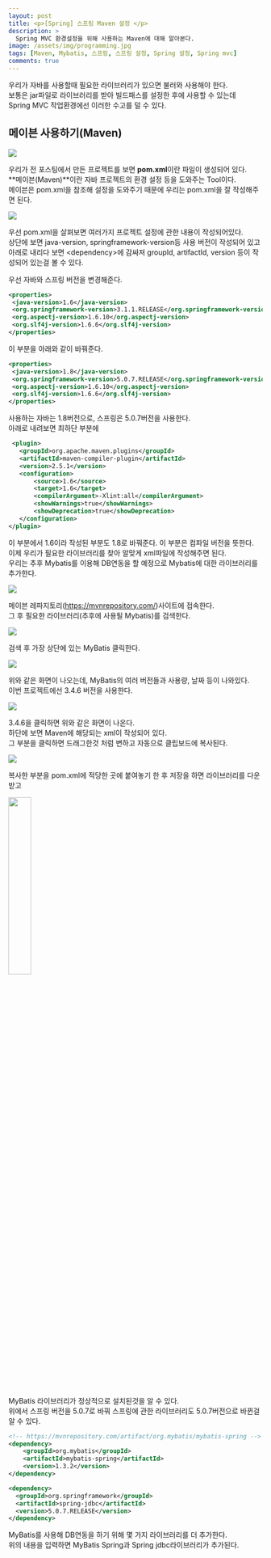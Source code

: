 ```yaml
---
layout: post
title: <p>[Spring] 스프링 Maven 설정 </p>
description: >
  Spring MVC 환경설정을 위해 사용하는 Maven에 대해 알아본다.
image: /assets/img/programming.jpg
tags: [Maven, Mybatis, 스프링, 스프링 설정, Spring 설정, Spring mvc]
comments: true
---
```

<head>
  <link rel="stylesheet" type="text/css" href="../../assets/css/obsidian.css" />
</head>
 
 우리가 자바를 사용할때 필요한 라이브러리가 있으면 불러와 사용해야 한다.<br>
 보통은 jar파일로 라이브러리를 받아 빌드패스를 설정한 후에 사용할 수 있는데<br>
 Spring MVC 작업환경에선 이러한 수고를 덜 수 있다.

## 메이븐 사용하기(Maven)
 
 <img src="/assets/img/spring/pom.png">

 우리가 전 포스팅에서 만든 프로젝트를 보면 **pom.xml**이란 파일이 생성되어 있다.<br>
 **메이븐(Maven)**이란 자바 프로젝트의 환경 설정 등을 도와주는 Tool이다.<br>
 메이븐은 pom.xml을 참조해 설정을 도와주기 때문에 우리는 pom.xml을 잘 작성해주면 된다.

 <img src="/assets/img/spring/pom2.png">

 우선 pom.xml을 살펴보면 여러가지 프로젝트 설정에 관한 내용이 작성되어있다.<br>
 상단에 보면 java-version, springframework-version등 사용 버전이 작성되어 있고<br>
 아래로 내리다 보면 &lt;dependency&gt;에 감싸져 groupId, artifactId, version 등이 작성되어 있는걸 볼 수 있다.

 우선 자바와 스프링 버전을 변경해준다.

 ```xml
<properties>
  <java-version>1.6</java-version>
  <org.springframework-version>3.1.1.RELEASE</org.springframework-version>
  <org.aspectj-version>1.6.10</org.aspectj-version>
  <org.slf4j-version>1.6.6</org.slf4j-version>
</properties>
 ```

 이 부분을 아래와 같이 바꿔준다.

 ~~~xml
<properties>
  <java-version>1.8</java-version>
  <org.springframework-version>5.0.7.RELEASE</org.springframework-version>
  <org.aspectj-version>1.6.10</org.aspectj-version>
  <org.slf4j-version>1.6.6</org.slf4j-version>
</properties>
 ~~~
 
 사용하는 자바는 1.8버전으로, 스프링은 5.0.7버전을 사용한다.<br>
 아래로 내려보면 최하단 부분에 

 ~~~xml
  <plugin>
    <groupId>org.apache.maven.plugins</groupId>
    <artifactId>maven-compiler-plugin</artifactId>
    <version>2.5.1</version>
    <configuration>
        <source>1.6</source>
        <target>1.6</target>
        <compilerArgument>-Xlint:all</compilerArgument>
        <showWarnings>true</showWarnings>
        <showDeprecation>true</showDeprecation>
    </configuration>
</plugin>
~~~

이 부분에서 1.6이라 작성된 부분도 1.8로 바꿔준다. 이 부분은 컴파일 버전을 뜻한다.<br>
이제 우리가 필요한 라이브러리를 찾아 알맞게 xml파일에 작성해주면 된다.<br>
우리는 추후 Mybatis를 이용해 DB연동을 할 예정으로 Mybatis에 대한 라이브러리를 추가한다.

<img src="/assets/img/spring/mavenRepository.png">

메이븐 레파지토리(https://mvnrepository.com/)사이트에 접속한다.<br>
그 후 필요한 라이브러리(추후에 사용될 Mybatis)를 검색한다. 

<img src="/assets/img/spring/mybatis.png">

검색 후 가장 상단에 있는 MyBatis 클릭한다.

<img src="/assets/img/spring/mybatis2.png">

위와 같은 화면이 나오는데, MyBatis의 여러 버전들과 사용량, 날짜 등이 나와있다.<br>
이번 프로젝트에선 3.4.6 버전을 사용한다.

<img src="/assets/img/spring/mybatis3.png">

3.4.6을 클릭하면 위와 같은 화면이 나온다.<br>
하단에 보면 Maven에 해당되는 xml이 작성되어 있다.<br>
그 부분을 클릭하면 드래그한것 처럼 변하고 자동으로 클립보드에 복사된다.

<img src="/assets/img/spring/mybatis5.png">

복사한 부분을 pom.xml에 적당한 곳에 붙여놓기 한 후 저장을 하면 라이브러리를 다운받고

<img src="/assets/img/spring/mybatis4.png" width="30%">

MyBatis 라이브러리가 정상적으로 설치된것을 알 수 있다.<br>
위에서 스프링 버전을 5.0.7로 바꿔 스프링에 관한 라이브러리도 5.0.7버전으로 바뀐걸 알 수 있다.

~~~xml
<!-- https://mvnrepository.com/artifact/org.mybatis/mybatis-spring -->
<dependency>
    <groupId>org.mybatis</groupId>
    <artifactId>mybatis-spring</artifactId>
    <version>1.3.2</version>
</dependency>

<dependency>
  <groupId>org.springframework</groupId>
  <artifactId>spring-jdbc</artifactId>
  <version>5.0.7.RELEASE</version>
</dependency>
~~~

MyBatis를 사용해 DB연동을 하기 위해 몇 가지 라이브러리를 더 추가한다.<br>
위의 내용을 입력하면 MyBatis Spring과 Spring jdbc라이브러리가 추가된다.